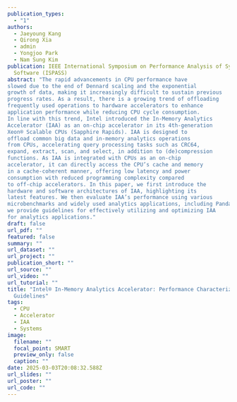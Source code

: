 ```yaml
---
publication_types:
  - "1"
authors:
  - Jaeyoung Kang
  - Qirong Xia
  - admin
  - Yongjoo Park
  - Nam Sung Kim
publication: IEEE International Symposium on Performance Analysis of Systems and
  Software (ISPASS)
abstract: "The rapid advancements in CPU performance have
slowed due to the end of Dennard scaling and the exponential
growth of data, making it increasingly difficult to sustain previous
progress rates. As a result, there is a growing trend of offloading
frequently used operations to hardware accelerators to enhance
application performance while reducing CPU cycle consumption.
In line with this trend, Intel introduced the In-Memory Analytics
Accelerator (IAA) as an on-chip accelerator in its 4th-generation
Xeon® Scalable CPUs (Sapphire Rapids). IAA is designed to
offload common big data and in-memory analytics operations
from CPUs, accelerating query processing tasks such as CRC64,
expand, extract, scan, and select, in addition to (de)compression
functions. As IAA is integrated with CPUs as an on-chip
accelerator, it can directly access the CPU’s cache and memory
in a cache-coherent manner, offering low latency and power
consumption with reduced programming complexity compared
to off-chip accelerators. In this paper, we first introduce the
hardware and software architectures of IAA, highlighting its
latest features. We then evaluate IAA’s performance using various
microbenchmarks and widely used analytics applications, including Pandas, Citus, and Clickhouse. Finally, based on our findings,
we provide guidelines for effectively utilizing and optimizing IAA
for analytics applications."
draft: false
url_pdf: ""
featured: false
summary: ""
url_dataset: ""
url_project: ""
publication_short: ""
url_source: ""
url_video: ""
url_tutorial: ""
title: "Intel® In-Memory Analytics Accelerator: Performance Characterization and
  Guidelines"
tags:
  - CPU
  - Accelerator
  - IAA
  - Systems
image:
  filename: ""
  focal_point: SMART
  preview_only: false
  caption: ""
date: 2025-03-03T20:08:32.588Z
url_slides: ""
url_poster: ""
url_code: ""
---
```

